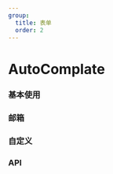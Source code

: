 ```yaml
---
group:
  title: 表单
  order: 2
---
```


# AutoComplate

### 基本使用

<code src='./demo.tsx'></code>

### 邮箱

<code src='./demo02.tsx'></code>

### 自定义

<code src='./demo03.tsx'></code>

### API

<API hideTitle src='./api.tsx'></API>
